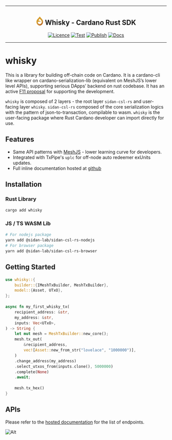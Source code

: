 <div align="center">
  <hr />
    <h2 align="center" style="border-bottom: none"><img style="position: relative; top: 0.25rem;" src="./assets/logo.png" alt="Aiken" height="30" /> Whisky - Cardano Rust SDK</h2>

[![Licence](https://img.shields.io/github/license/sidan-lab/whisky)](https://github.com/sidan-lab/whisky/blob/master/LICENSE)
[![Test](https://github.com/sidan-lab/whisky/actions/workflows/rust-build-test.yml/badge.svg)](https://github.com/sidan-lab/whisky/actions/workflows/rust-build-test.yml)
[![Publish](https://github.com/sidan-lab/whisky/actions/workflows/publish-packages.yml/badge.svg)](https://github.com/sidan-lab/whisky/actions/workflows/publish-packages.yml)
[![Docs](https://github.com/sidan-lab/whisky/actions/workflows/static.yml/badge.svg?branch=master)](https://github.com/sidan-lab/whisky/actions/workflows/static.yml)

  <hr/>
</div>

# whisky

This is a library for building off-chain code on Cardano. It is a cardano-cli like wrapper on cardano-serialization-lib (equivalent on MeshJS’s lower level APIs), supporting serious DApps’ backend on rust codebase. It has an active [F11 proposal](https://cardano.ideascale.com/c/idea/112172) for supporting the development.

`whisky` is composed of 2 layers - the root layer `sidan-csl-rs` and user-facing layer `whisky`. `sidan-csl-rs` composed of the core serialization logics with the pattern of json-to-transaction, compilable to wasm. `whisky` is the user-facing package where Rust Cardano developer can import directly for use.

## Features

- Same API patterns with [MeshJS](https://meshjs.dev/apis/transaction/builderExample) - lower learning curve for developers.
- Integrated with TxPipe's `uplc` for off-node auto redeemer exUnits updates.
- Full inline documentation hosted at [github](https://sidan-lab.github.io/whisky/whisky/index.html)

## Installation

### Rust Library

```sh
cargo add whisky
```

### JS / TS WASM Lib

```sh
# For nodejs package
yarn add @sidan-lab/sidan-csl-rs-nodejs
# For browser package
yarn add @sidan-lab/sidan-csl-rs-browser
```

## Getting Started

```rust
use whisky::{
    builder::{IMeshTxBuilder, MeshTxBuilder},
    model::{Asset, UTxO},
};

async fn my_first_whisky_tx(
    recipient_address: &str,
    my_address: &str,
    inputs: Vec<UTxO>,
) -> String {
    let mut mesh = MeshTxBuilder::new_core();
    mesh.tx_out(
        &recipient_address,
        vec![Asset::new_from_str("lovelace", "1000000")],
    )
    .change_address(my_address)
    .select_utxos_from(inputs.clone(), 5000000)
    .complete(None)
    .await;

    mesh.tx_hex()
}
```

## APIs

Please refer to the [hosted documentation](https://sidan-lab.github.io/whisky/whisky/index.html) for the list of endpoints.

![Alt](https://repobeats.axiom.co/api/embed/2e35716a9dd3250972c06ca2b4c7f1846ef7c51e.svg "Repobeats analytics image")
